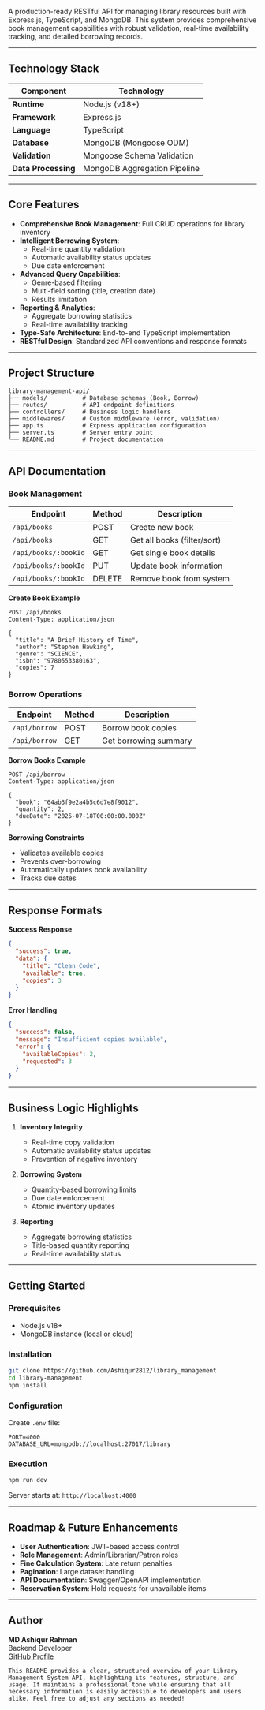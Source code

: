 A production-ready RESTful API for managing library resources built with Express.js, TypeScript, and MongoDB. This system provides comprehensive book management capabilities with robust validation, real-time availability tracking, and detailed borrowing records.

---

## Technology Stack

| Component          | Technology               |
|--------------------|--------------------------|
| **Runtime**        | Node.js (v18+)           |
| **Framework**      | Express.js               |
| **Language**       | TypeScript               |
| **Database**       | MongoDB (Mongoose ODM)   |
| **Validation**     | Mongoose Schema Validation |
| **Data Processing**| MongoDB Aggregation Pipeline |

---

## Core Features

- **Comprehensive Book Management**: Full CRUD operations for library inventory
- **Intelligent Borrowing System**: 
  - Real-time quantity validation
  - Automatic availability status updates
  - Due date enforcement
- **Advanced Query Capabilities**:
  - Genre-based filtering
  - Multi-field sorting (title, creation date)
  - Results limitation
- **Reporting & Analytics**:
  - Aggregate borrowing statistics
  - Real-time availability tracking
- **Type-Safe Architecture**: End-to-end TypeScript implementation
- **RESTful Design**: Standardized API conventions and response formats

---

## Project Structure

```
library-management-api/
├── models/          # Database schemas (Book, Borrow)
├── routes/          # API endpoint definitions
├── controllers/     # Business logic handlers
├── middlewares/     # Custom middleware (error, validation)
├── app.ts           # Express application configuration
├── server.ts        # Server entry point
└── README.md        # Project documentation
```

---

## API Documentation

### Book Management

| Endpoint | Method | Description |
|----------|--------|-------------|
| `/api/books` | POST | Create new book |
| `/api/books` | GET | Get all books (filter/sort) |
| `/api/books/:bookId` | GET | Get single book details |
| `/api/books/:bookId` | PUT | Update book information |
| `/api/books/:bookId` | DELETE | Remove book from system |

**Create Book Example**
```http
POST /api/books
Content-Type: application/json

{
  "title": "A Brief History of Time",
  "author": "Stephen Hawking",
  "genre": "SCIENCE",
  "isbn": "9780553380163",
  "copies": 7
}
```

### Borrow Operations

| Endpoint | Method | Description |
|----------|--------|-------------|
| `/api/borrow` | POST | Borrow book copies |
| `/api/borrow` | GET | Get borrowing summary |

**Borrow Books Example**
```http
POST /api/borrow
Content-Type: application/json

{
  "book": "64ab3f9e2a4b5c6d7e8f9012",
  "quantity": 2,
  "dueDate": "2025-07-18T00:00:00.000Z"
}
```

**Borrowing Constraints**
- Validates available copies
- Prevents over-borrowing
- Automatically updates book availability
- Tracks due dates

---

## Response Formats

**Success Response**
```json
{
  "success": true,
  "data": {
    "title": "Clean Code",
    "available": true,
    "copies": 3
  }
}
```

**Error Handling**
```json
{
  "success": false,
  "message": "Insufficient copies available",
  "error": {
    "availableCopies": 2,
    "requested": 3
  }
}
```

---

## Business Logic Highlights

1. **Inventory Integrity**
   - Real-time copy validation
   - Automatic availability status updates
   - Prevention of negative inventory

2. **Borrowing System**
   - Quantity-based borrowing limits
   - Due date enforcement
   - Atomic inventory updates

3. **Reporting**
   - Aggregate borrowing statistics
   - Title-based quantity reporting
   - Real-time availability status

---

## Getting Started

### Prerequisites
- Node.js v18+
- MongoDB instance (local or cloud)

### Installation
```bash
git clone https://github.com/Ashiqur2812/library_management
cd library-management
npm install
```

### Configuration
Create `.env` file:
```env
PORT=4000
DATABASE_URL=mongodb://localhost:27017/library
```

### Execution
```bash
npm run dev
```
Server starts at: `http://localhost:4000`

---

## Roadmap & Future Enhancements

- **User Authentication**: JWT-based access control
- **Role Management**: Admin/Librarian/Patron roles
- **Fine Calculation System**: Late return penalties
- **Pagination**: Large dataset handling
- **API Documentation**: Swagger/OpenAPI implementation
- **Reservation System**: Hold requests for unavailable items

---

## Author
**MD Ashiqur Rahman**  
Backend Developer  
[GitHub Profile](https://github.com/Ashiqur2812)
```
This README provides a clear, structured overview of your Library Management System API, highlighting its features, structure, and usage. It maintains a professional tone while ensuring that all necessary information is easily accessible to developers and users alike. Feel free to adjust any sections as needed!
